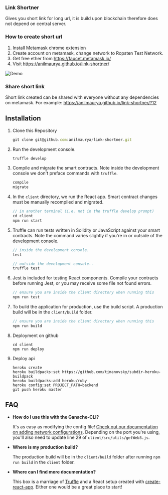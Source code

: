 ### Link Shortner

Gives you short link for long url, it is build upon blockchain therefore does not depend on central server.

### How to create short url

1. Install Metamask chrome extension
2. Create account on metamask, change network to Ropsten Test Network.
3. Get free ether from https://faucet.metamask.io/
4. Visit https://anilmaurya.github.io/link-shortner/

![Demo](clip.gif)
### Share short link

Short link created can be shared with everyone without any dependencies on metamask.
For example: https://anilmaurya.github.io/link-shortner/?12

## Installation

1. Clone this Repository
   ```js
   git clone git@github.com:anilmaurya/link-shortner.git
   ```

2. Run the development console.
    ```javascript
    truffle develop
    ```

3. Compile and migrate the smart contracts. Note inside the development console we don't preface commands with `truffle`.
    ```javascript
    compile
    migrate
    ```

4. In the `client` directory, we run the React app. Smart contract changes must be manually recompiled and migrated.
    ```javascript
    // in another terminal (i.e. not in the truffle develop prompt)
    cd client
    npm run start
    ```

5. Truffle can run tests written in Solidity or JavaScript against your smart contracts. Note the command varies slightly if you're in or outside of the development console.
    ```javascript
    // inside the development console.
    test

    // outside the development console..
    truffle test
    ```

6. Jest is included for testing React components. Compile your contracts before running Jest, or you may receive some file not found errors.
    ```javascript
    // ensure you are inside the client directory when running this
    npm run test
    ```

7. To build the application for production, use the build script. A production build will be in the `client/build` folder.
    ```javascript
    // ensure you are inside the client directory when running this
    npm run build
    ```
8. Deployment on github
    ```
    cd client
    npm run deploy
    ```
9. Deploy api
   ```
   heroku create
   heroku buildpacks:set https://github.com/timanovsky/subdir-heroku-buildpack
   heroku buildpacks:add heroku/ruby
   heroku config:set PROJECT_PATH=backend
   git push heroku master
   ```
## FAQ

* __How do I use this with the Ganache-CLI?__

    It's as easy as modifying the config file! [Check out our documentation on adding network configurations](http://truffleframework.com/docs/advanced/configuration#networks). Depending on the port you're using, you'll also need to update line 29 of `client/src/utils/getWeb3.js`.

* __Where is my production build?__

    The production build will be in the `client/build` folder after running `npm run build` in the `client` folder.

* __Where can I find more documentation?__

    This box is a marriage of [Truffle](http://truffleframework.com/) and a React setup created with [create-react-app](https://github.com/facebookincubator/create-react-app/blob/master/packages/react-scripts/template/README.md). Either one would be a great place to start!
